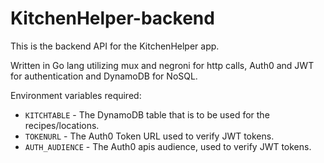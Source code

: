 # KitchenHelper-backend

This is the backend API for the KitchenHelper app. 

Written in Go lang utilizing mux and negroni for http calls, Auth0 and JWT for authentication and DynamoDB for NoSQL.

Environment variables required:

*	`KITCHTABLE` - The DynamoDB table that is to be used for the recipes/locations.
*	`TOKENURL` - The Auth0 Token URL used to verify JWT tokens.
*	`AUTH_AUDIENCE` - The Auth0 apis audience, used to verify JWT tokens.
